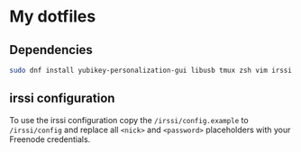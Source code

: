 My dotfiles
===========

Dependencies
------------

```bash
sudo dnf install yubikey-personalization-gui libusb tmux zsh vim irssi
```

irssi configuration
-------------------

To use the irssi configuration copy the `/irssi/config.example` to
`/irssi/config` and replace all `<nick>` and `<password>` placeholders with
your Freenode credentials.
